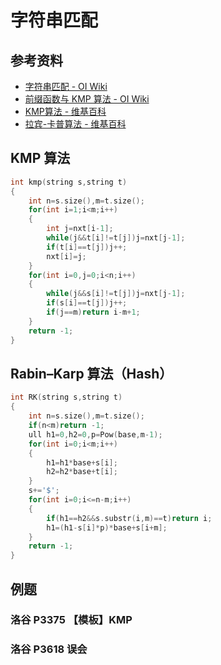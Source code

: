 # 字符串匹配

## 参考资料

- [字符串匹配 - OI Wiki](https://oi-wiki.org/string/match/)
- [前缀函数与 KMP 算法 - OI Wiki](https://oi-wiki.org/string/kmp/)
- [KMP算法 - 维基百科](https://zh.wikipedia.org/zh-cn/KMP算法)
- [拉宾-卡普算法 - 维基百科](https://zh.wikipedia.org/zh-cn/拉宾-卡普算法)

## KMP 算法

```cpp
int kmp(string s,string t)
{
	int n=s.size(),m=t.size();
	for(int i=1;i<m;i++)
	{
		int j=nxt[i-1];
		while(j&&t[i]!=t[j])j=nxt[j-1];
		if(t[i]==t[j])j++;
		nxt[i]=j;
	}
	for(int i=0,j=0;i<n;i++)
	{
		while(j&&s[i]!=t[j])j=nxt[j-1];
		if(s[i]==t[j])j++;
		if(j==m)return i-m+1;
	}
	return -1;
}
```

## Rabin–Karp 算法（Hash）

```cpp
int RK(string s,string t)
{
	int n=s.size(),m=t.size();
	if(n<m)return -1;
	ull h1=0,h2=0,p=Pow(base,m-1);
	for(int i=0;i<m;i++)
	{
		h1=h1*base+s[i];
		h2=h2*base+t[i];
	}
	s+='$';
	for(int i=0;i<=n-m;i++)
	{
		if(h1==h2&&s.substr(i,m)==t)return i;
		h1=(h1-s[i]*p)*base+s[i+m];
	}
	return -1;
}
```

## 例题

### 洛谷 P3375 【模板】KMP

<Problem id="P3375" />

### 洛谷 P3618 误会

<Problem id="P3618" />
